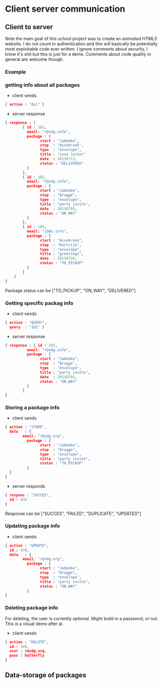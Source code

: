 
# Client server communication

## Client to server

Note the main goal of this school project was to create an *animated HTML5* website. I do not count in authentication and this will basically be potentially most exploitable code ever written. I ignore comments about security, I know it's shit but this is just for a demo. Comments about code quality in general are welcome though.

### Example

### getting info about all packages

- client sends

```json
{ action : "ALL" }
```

- server response

```json
{ response : [
		{ id : 101,
		  email: "r@vdg.info",
		  package : {
				start : "Jabbeke",
				stop  : "Assebroek",
				type  : "envelope",
				title : "Love letter"
				date  : 20130713,
				status : "DELIVERED"
		  }
		},
		{ id : 102,
		  email: "r@vdg.info",
		  package : {
				start : "Jabbeke",
				stop  : "Brugge",
				type  : "envelope",
				title : "party invite",
				date  : 20130705,
				status : "ON_WAY"
		  }
		},
		{ id : 105,
		  email: "i@dv.info",
		  package : {
				start : "Assebroek",
				stop  : "Kortrijk",
				type  : "envelope",
				title : "greetings",
				date  : 20130716,
				status : "TO_PICKUP"
		  }
		}
	]
}
```

Package status can be ["TO_PICKUP", "ON_WAY", "DELIVERED"]

### Getting specific packag info

- client sends

```json
{ action : "QUERY",
  query  : "102" }
```
 - server response

```json
{ response : { id : 102,
		  email: "r@vdg.info",
		  package : {
				start : "Jabbeke",
				stop  : "Brugge",
				type  : "envelope",
				title : "party invite",
				date  : 20130705,
				status : "ON_WAY"
		  }
		}
}
```

### Storing a package info

- client sends

```json
{ action : "STORE",
  data   : {
		email: "r@vdg.org",
		  package : {
				start : "Jabbeke",
				stop  : "Brugge",
				type  : "envelope",
				title : "party invite",
				status : "TO_PICKUP"
		  }
  }
}
```

- server responds

```json
{ respons : "SUCCES",
  id : 430
}
```

Response can be ["SUCCES", "FAILED", "DUPLICATE", "UPDATED"]

### Updating package info

- client sends

```json
{ action : "UPDATE",
  id : 430,
  data   : {
		email: "r@vdg.org",
		  package : {
				start : "Jabbeke",
				stop  : "Brugge",
				type  : "envelope",
				title : "party invite",
				status : "ON_WAY"
		  }
}
```


### Deleting package info

For deleting, the user is currently optional. Might build in a password, or not. This is a visual demo after al.

- client sends

```json
{ action : "DELETE",
  id : 340,
  user : r@vdg.org,
  pass : butterfly
}
```

## Data-storage of packages


